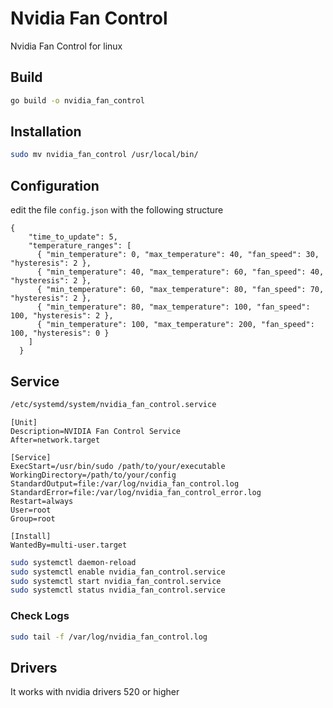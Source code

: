 # Nvidia Fan Control
Nvidia Fan Control for linux

## Build
```bash
go build -o nvidia_fan_control
```

## Installation
```bash
sudo mv nvidia_fan_control /usr/local/bin/
```

## Configuration
edit the file `config.json` with the following structure
```
{
    "time_to_update": 5,
    "temperature_ranges": [
      { "min_temperature": 0, "max_temperature": 40, "fan_speed": 30, "hysteresis": 2 },
      { "min_temperature": 40, "max_temperature": 60, "fan_speed": 40, "hysteresis": 2 },
      { "min_temperature": 60, "max_temperature": 80, "fan_speed": 70, "hysteresis": 2 },
      { "min_temperature": 80, "max_temperature": 100, "fan_speed": 100, "hysteresis": 2 },
      { "min_temperature": 100, "max_temperature": 200, "fan_speed": 100, "hysteresis": 0 }
    ]
  }
```

## Service
```bash
/etc/systemd/system/nvidia_fan_control.service
```

```
[Unit]
Description=NVIDIA Fan Control Service
After=network.target

[Service]
ExecStart=/usr/bin/sudo /path/to/your/executable
WorkingDirectory=/path/to/your/config
StandardOutput=file:/var/log/nvidia_fan_control.log
StandardError=file:/var/log/nvidia_fan_control_error.log
Restart=always
User=root
Group=root

[Install]
WantedBy=multi-user.target
```

```bash
sudo systemctl daemon-reload
sudo systemctl enable nvidia_fan_control.service
sudo systemctl start nvidia_fan_control.service
sudo systemctl status nvidia_fan_control.service
```
### Check Logs
```bash
sudo tail -f /var/log/nvidia_fan_control.log
```

## Drivers
It works with nvidia drivers 520 or higher